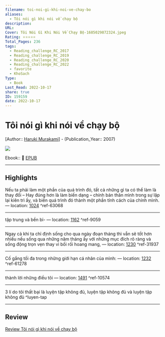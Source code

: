 ```yaml
---
filename: toi-noi-gi-khi-noi-ve-chay-bo
aliases:
  - Tôi nói gì khi nói về chạy bộ
description: 
URL: 
Cover: Tôi Nói Gì Khi Nói Về Chạy Bộ-1685029872324.jpeg
Rating: ⭐⭐⭐⭐⭐
Total_Pages: 236
tags:
  - Reading_challenge_RC_2017
  - Reading_challenge_RC_2019
  - Reading_challenge_RC_2020
  - Reading_challenge_RC_2022
  - favorite
  - KhoSach
Type:
  - Book
Last_Read: 2022-10-17
share: true
ID: 159159
date: 2022-10-17
---
```


# Tôi nói gì khi nói về chạy bộ
[Author:: [Haruki Murakami](../../Haruki%20Murakami.md)] - (Publication_Year:: 2007)

![](https://i.imgur.com/Cm0TQXv.jpg)


Ebook:: 📘 [EPUB](https://onedrive.live.com/download?resid=E92BC60129512289%21132&authkey=!AAPSuEtaePaU-sM)

---
## Highlights

Nếu ta phải làm một phần của quá trình đó, tất cả những gì ta có thể làm là thay đổi – Hay đúng hơn là làm biến dạng – chính bản thân mình trong sự lặp lại kiên trì ấy, và biến quá trình đó thành một phần tính cách của chính mình. — location: [1024]() ^ref-63068

---
tập trung và bền bỉ- — location: [1162]() ^ref-9059

---
Ngay cả khi ta chỉ định sống cho qua ngày đoạn tháng thì vẫn sẽ tốt hơn nhiều nếu sống qua những năm tháng ấy với những mục đích rõ ràng và sống động trọn vẹn thay vì bối rối hoang mang, — location: [1230]() ^ref-31937

---
Cố gắng tối đa trong những giới hạn cá nhân của mình: — location: [1232]() ^ref-61278

---
thành lời những điều tôi — location: [1491]() ^ref-10574

---
3 lí do tôi thất bại là luyện tập không đủ, luyện tập không đủ và luyện tập không đủ ^luyen-tap

---
## Review
[Review Tôi nói gì khi nói về chạy bộ](./review-toi-noi-gi-khi-noi-ve-chay-bo.md)
